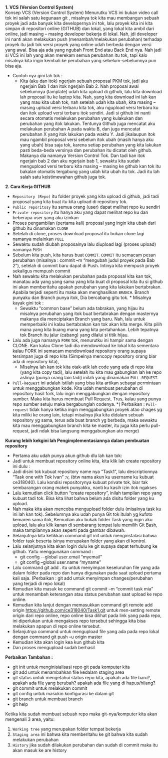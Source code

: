 **1. VCS (Version Control System)**  
Konsep VCS (Version Control System)
Menurutku VCS ini bukan video call tok ini salah satu kegunaan git , misalnya tok kita mau membangun sebuah proyek jadi ada banyak kita developernya ini tok, lalu proyek kita ini kita simpan di repositori online (GITHUB) dan lokal, yang lokal kita ambil dari online, jadi masing – masing developer bekerja di lokal. Nah, jdi developer ini nanti akan melakukan push (menambah/melakukan perubahan) terhadap proyek itu jadi tok versi proyek yang online udah berbeda dengan versi yang awal. Bisa aja ada yang ngubah Front End atau Back End nya. Nah jadi si VCS ini lah yang akan merekam semua perubahan itu tok, tapi kalo misalnya kita ingin kembali ke perubahan yang sebelum-sebelumnya pun bisa aja. 
- Contoh nya gini lah tok :
   * Kita (aku dan itok) ngerjain sebuah proposal PKM tok, jadi aku ngerjain Bab 1 dan itok ngerjain Bab 2. Nah proposal awal sebelumnya (tamplate) udah kita upload di github, lalu kita download lah proposal itu ke laptop kita. Nah, yang kita download ini lah kan yang mau kita ubah tok, nah setelah udah kita ubah, kita masing – masing upload versi terbaru kita tok, aku ngupload versi terbaru ku dan itok upload versi terbaru itok sendiri. Jadi si github ini nanti secara otomatis melakukan perubahan yang kulakukan dan perubahan yang itok lakukan. Tentunya Github juga mencatat aku melakukan perubahan A pada waktu B, dan juga mencatat perubahan X yang itok lakukan pada waktu Y. Jadi jikalaupun itok mau ngambil proposal versi sebelum itok ubah (masih hanya aku yang ubah) bisa saja tok, karena setiap perubahan yang kita lakukan pasti beda-beda versinya dan perubahan itu dicatat oleh github. Makanya dia namanya Version Control Tok. Dan tadi kan itok ngerjain bab 2 dan aku ngerjain bab 1, sewaktu kita sudah mengupload versi terbaru kita masing – masing ke github kan tok itu bakalan otomatis tergabung yang udah kita ubah itu tok. Jadi itu lah salah satu keistimewahan github juga tok.

**2. Cara Kerja GITHUB**
  -	`Repository (Repo)` itu folder proyek yang kita upload di github, jadi tadi proposal yang kita buat itu kita upload di repository tok.
  -	`Public reporitosy` itu semua orang (user) dapat melihat repo ku sendiri
  -	`Private repository` itu hanya aku yang dapat melihat repo ku dan beberapa user yang aku izinkan 
  -	Proses pengambilan (pertama kali) proposal yang ingin kita ubah dari github itu dinamakan `CLONE`
  -	Setelah di clone, proses download proposal itu bukan clone lagi namanya melainkan `PULL`
  -  Sewaktu sudah diubah proposalnya lalu diupload lagi (proses upload) namanya `PUSH`
  -  Sebelum kita push, kita harus buat `COMMIT`. `COMMIT` itu semacam pesan perubahan (misalnya : commit –m “mengubah judul proyek pada Bab 2”), setelah di commit baru dapat di Push. Intinya kita mempush proyek sekaligus mempush commit
  -  Nah sewaktu kita melakukan perubahan pada proposal kita kan tok, manatau ada yang  yang sama yang kita buat di proposal kita itu si github ini akan memberitahu apakah perubahan yang kita lakukan bertabrakan. Apabila terjadi seperti itu maka akan menghasilkan `BRANCH`. Branch punyaku dan Branch punya itok, Dia bercabang gitu tok.
    * Misalnya kayak gini tok :
      * Sewaktu “common base” belum ada tabrakan, yang hijau itu misalnya perubahan yang itok buat bertabrakan dengan masternya makanya dia menciptakan Branch yang baru. Nah, lalu untuk memperbaiki ini kalau bertabrakan kan tok akan kita merge. Kita pilih mana yang kita buang mana yang kita pertahankan. Lebih tepatnya tok Branch itu jalur (cabang) yang dilalui si titik hijau.
  -  Lalu ada juga namanya `FORK` tok, menurutku ini hampir sama dengan CLONE. Kan kalau Clone tadi dia mendownload ke lokal kita sementara kalau FORK ini semacam mendownload repository orang supaya tersimpan juga di repo kita (Simpelnya mencopy repository orang biar ada di repository kita),
      * Misalnya lah kan tok kita otak-atik lah code yang ada di repo kita (yang kita copy tadi),  lalu setelah itu kita mau gabungkan lah ke repo aslinya (punya orang lain tadi) inilah yang dinamakan `PULL-REQUEST`. 
  -  `Pull-Request` ini adalah istilah yang bisa kita artikan sebagai permintaan untuk menggabungkan kode. Kita udah membuat perubahan  di repository hasil fork, lalu ingin menggabungkan dengan repository sumber. Maka kita harus membuat Pull Request. Trus, kalau yang punya repo sumber setuju maka bergabunglah codenya. 
      *( Perbaikan : `Pull-request` tidak hanya ketika ingin menggabungkan proyek atao chages yg kita miliki ke orang lain, tetapi misalnya jika kita didalam sebuah repository yg sama, terus ada buat branch yg berbeda, maka sewaktu kita mau menggabungkan branch kita ke master, itu juga kita perlu pull-request, jadi ndak bisa langsung menggabungkan ato merge)

**Kurang lebih kekgini lah Pengimplementasiannya dalam pembuatan repository**
- Pertama aku udah punya akun github dlu lah kan tok:
- Jadi untuk membuat repository online kita, kita klik lah create repository ini dulu :
- Jadi disini tok kubuat repository name nya “Task1”, lalu descriptionnya “Task one with Tok Ivan” :v, (btw nama akun ku username ku kubuat ce318040). Lalu kondisi repositorynya kubuat private tok, biar tak sembarangan orang makek punyakku, nanti ku kasih izin itok ngakses
- Lalu kemudian click button “create repository”, inilah tampilan repo yang kubuat tadi tok. Bisa kita lihat bahwa belum ada disitu folder yang ku upload.
- Nah maka kita akan mencoba mengupload folder dulu (misalnya task ku ini lah kan tok). Sebelumnya aku udah punya Git tok itulah yg kufoto kemaren sama itok, Kemudian aku bukak folder Task yang ingin aku upload, lalu aku klik kanan di sembarang tempat lalu memilih Git Bash, maka tampilannya akan seperti pada gambar dibawah.
- Selanjutnya kita ketikkan command git init untuk menginstalasi bahwa folder task beserta isinya merupakan folder yang akan di kontrol. 
- Lalu selanjutnya kita akan login dulu ke git supaya dapat terhubung ke github. Yaitu menggunakan command : 
    * git config --global user.email “myemail”
    * git config –global user.name “myname”
- Lalu command git add . itu untuk menyimpan keseluruhan file yang ada dalam folder pada repo dan hanya digunakan pada saat upload pertama kali saja.
  (Perbaikan : git add untuk menyimpan changes/perubahan yang terjadi di repo lokal)
- Kemudian kita masuk ke command git commit –m “commit task mia”  untuk menambah keterangan atau status perubahan saat upload ke repo online.
- Kemudian kita lanjut dengan memasukkan command git remote add origin https://github.com/ce318040/Task1.git untuk men-setting remote origin dari repo online, repo online bisa dilihat pada link yang pada repo, ini diperlukan untuk mengakses repo tersebut sehingga kita bisa melakukan apapun di repo online tersebut. 
- Selanjutnya command untuk mengupload file yang ada pada repo lokal dengan command git push –u origin master
- Kemudian kita akan login kea kun github kita
- Dan proses mengupload sudah berhasil




**Perbaikan Tambahan :**
- git init untuk menginisialisasi repo git pada komputer kita
- git add untuk menambahkan file kedalam staging area 
- git status untuk mengetahui status repo kita, apakah ada file baru?, apakah ada file yang berubah? apakah ada file yang di hapus/hilang?
- git commit untuk melakukan commit
- git config untuk masukin konfigurasi ke dalam git
- git branch untuk membuat branch
- git help 

Ketika kita sudah membuat sebuah repo maka git-nya/komputer kita akan mengenali 3 area, yaitu:
1. `Working tree` yang merupakan folder tempat bekerja
2. `Staging area` ini bahwa kita memberitahu ke git bahwa kita sudah melakukan perubahan
3. `History` jika sudah dilakukan perubahan dan sudah di commit maka itu akan masuk ke are history


